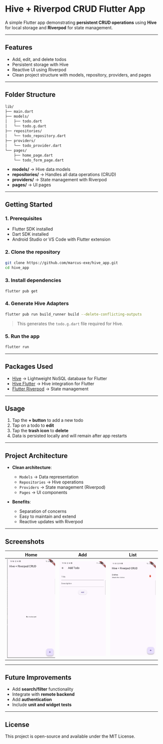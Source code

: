  # Hive + Riverpod CRUD Flutter App

A simple Flutter app demonstrating **persistent CRUD operations** using **Hive** for local storage and **Riverpod** for state management.

---

## **Features**

* Add, edit, and delete todos
* Persistent storage with Hive
* Reactive UI using Riverpod
* Clean project structure with models, repository, providers, and pages

---

## **Folder Structure**

```
lib/
├── main.dart
├── models/
│   ├── todo.dart
│   └── todo.g.dart
├── repositories/
│   └── todo_repository.dart
├── providers/
│   └── todo_provider.dart
└── pages/
    ├── home_page.dart
    └── todo_form_page.dart
```

* **models/** → Hive data models
* **repositories/** → Handles all data operations (CRUD)
* **providers/** → State management with Riverpod
* **pages/** → UI pages

---

## **Getting Started**

### **1. Prerequisites**

* Flutter SDK installed
* Dart SDK installed
* Android Studio or VS Code with Flutter extension

### **2. Clone the repository**

```bash
git clone https://github.com/marcus-exe/hive_app.git
cd hive_app
```

### **3. Install dependencies**

```bash
flutter pub get
```

### **4. Generate Hive Adapters**

```bash
flutter pub run build_runner build --delete-conflicting-outputs
```

> This generates the `todo.g.dart` file required for Hive.

### **5. Run the app**

```bash
flutter run
```

---

## **Packages Used**

* [Hive](https://pub.dev/packages/hive) → Lightweight NoSQL database for Flutter
* [Hive Flutter](https://pub.dev/packages/hive_flutter) → Hive integration for Flutter
* [Flutter Riverpod](https://pub.dev/packages/flutter_riverpod) → State management

---

## **Usage**

1. Tap the **+ button** to add a new todo
2. Tap on a todo to **edit**
3. Tap the **trash icon** to **delete**
4. Data is persisted locally and will remain after app restarts

---

## **Project Architecture**

* **Clean architecture**:

  * `Models` → Data representation
  * `Repositories` → Hive operations
  * `Providers` → State management (Riverpod)
  * `Pages` → UI components

* **Benefits**:

  * Separation of concerns
  * Easy to maintain and extend
  * Reactive updates with Riverpod

---

## **Screenshots**

Home | Add | List
:---:|:---:|:---:
<img src="./docs/Home.png" width="250"/> | <img src="./docs/Add.png" width="250"/> | <img src="./docs/List.png" width="250"/>


---

## **Future Improvements**

* Add **search/filter** functionality
* Integrate with **remote backend**
* Add **authentication**
* Include **unit and widget tests**

---

## **License**

This project is open-source and available under the MIT License.
